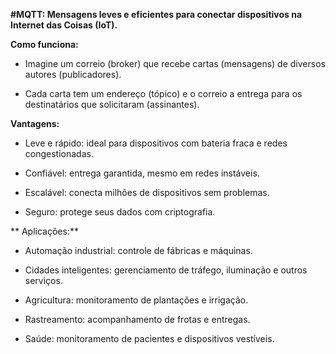 **#MQTT: Mensagens leves e eficientes para conectar dispositivos na Internet das Coisas (IoT).**

**Como funciona:**
  

* Imagine um correio (broker) que recebe cartas (mensagens) de diversos autores (publicadores).

* Cada carta tem um endereço (tópico) e o correio a entrega para os destinatários que solicitaram (assinantes).


**Vantagens:**


* Leve e rápido: ideal para dispositivos com bateria fraca e redes congestionadas.

* Confiável: entrega garantida, mesmo em redes instáveis.

* Escalável: conecta milhões de dispositivos sem problemas.

* Seguro: protege seus dados com criptografia.


** Aplicações:**


* Automação industrial: controle de fábricas e máquinas.

* Cidades inteligentes: gerenciamento de tráfego, iluminação e outros serviços.

* Agricultura: monitoramento de plantações e irrigação.

* Rastreamento: acompanhamento de frotas e entregas.

* Saúde: monitoramento de pacientes e dispositivos vestíveis.
